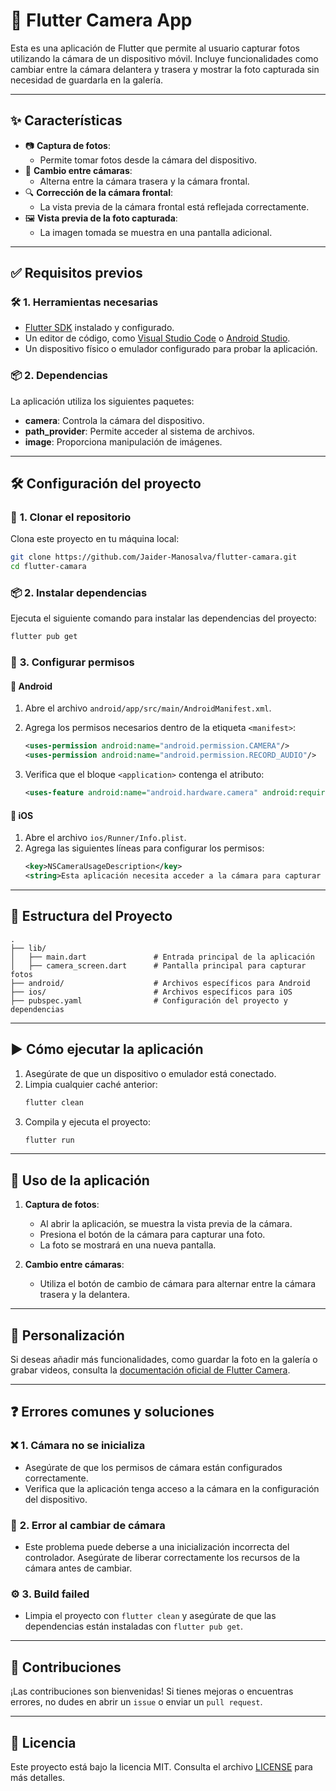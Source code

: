 # 📸 **Flutter Camera App**

Esta es una aplicación de Flutter que permite al usuario capturar fotos utilizando la cámara de un dispositivo móvil. Incluye funcionalidades como cambiar entre la cámara delantera y trasera y mostrar la foto capturada sin necesidad de guardarla en la galería.

---

## ✨ **Características**

- 📷 **Captura de fotos**:
  - Permite tomar fotos desde la cámara del dispositivo.
- 🔄 **Cambio entre cámaras**:
  - Alterna entre la cámara trasera y la cámara frontal.
- 🔍 **Corrección de la cámara frontal**:
  - La vista previa de la cámara frontal está reflejada correctamente.
- 🖼️ **Vista previa de la foto capturada**:
  - La imagen tomada se muestra en una pantalla adicional.

---

## ✅ **Requisitos previos**

### 🛠️ **1. Herramientas necesarias**
- [Flutter SDK](https://flutter.dev/docs/get-started/install) instalado y configurado.
- Un editor de código, como [Visual Studio Code](https://code.visualstudio.com/) o [Android Studio](https://developer.android.com/studio).
- Un dispositivo físico o emulador configurado para probar la aplicación.

### 📦 **2. Dependencias**
La aplicación utiliza los siguientes paquetes:
- **camera**: Controla la cámara del dispositivo.
- **path_provider**: Permite acceder al sistema de archivos.
- **image**: Proporciona manipulación de imágenes.

---

## 🛠️ **Configuración del proyecto**

### 🚀 **1. Clonar el repositorio**
Clona este proyecto en tu máquina local:
```bash
git clone https://github.com/Jaider-Manosalva/flutter-camara.git
cd flutter-camara
```

### 📦 **2. Instalar dependencias**
Ejecuta el siguiente comando para instalar las dependencias del proyecto:
```bash
flutter pub get
```

### 🔑 **3. Configurar permisos**

#### 📱 **Android**
1. Abre el archivo `android/app/src/main/AndroidManifest.xml`.
2. Agrega los permisos necesarios dentro de la etiqueta `<manifest>`:
   ```xml
   <uses-permission android:name="android.permission.CAMERA"/>
   <uses-permission android:name="android.permission.RECORD_AUDIO"/>
   ```

3. Verifica que el bloque `<application>` contenga el atributo:
   ```xml
   <uses-feature android:name="android.hardware.camera" android:required="true"/>
   ```

#### 🍎 **iOS**
1. Abre el archivo `ios/Runner/Info.plist`.
2. Agrega las siguientes líneas para configurar los permisos:
   ```xml
   <key>NSCameraUsageDescription</key>
   <string>Esta aplicación necesita acceder a la cámara para capturar fotos.</string>
   ```

---

## 📂 **Estructura del Proyecto**

```plaintext
.
├── lib/
│   ├── main.dart               # Entrada principal de la aplicación
│   ├── camera_screen.dart      # Pantalla principal para capturar fotos
├── android/                    # Archivos específicos para Android
├── ios/                        # Archivos específicos para iOS
├── pubspec.yaml                # Configuración del proyecto y dependencias
```

---

## ▶️ **Cómo ejecutar la aplicación**

1. Asegúrate de que un dispositivo o emulador está conectado.
2. Limpia cualquier caché anterior:
   ```bash
   flutter clean
   ```
3. Compila y ejecuta el proyecto:
   ```bash
   flutter run
   ```

---

## 📝 **Uso de la aplicación**

1. **Captura de fotos**:
   - Al abrir la aplicación, se muestra la vista previa de la cámara.
   - Presiona el botón de la cámara para capturar una foto.
   - La foto se mostrará en una nueva pantalla.

2. **Cambio entre cámaras**:
   - Utiliza el botón de cambio de cámara para alternar entre la cámara trasera y la delantera.

---

## 🔧 **Personalización**

Si deseas añadir más funcionalidades, como guardar la foto en la galería o grabar videos, consulta la [documentación oficial de Flutter Camera](https://pub.dev/packages/camera).

---

## ❓ **Errores comunes y soluciones**

### ❌ **1. Cámara no se inicializa**
- Asegúrate de que los permisos de cámara están configurados correctamente.
- Verifica que la aplicación tenga acceso a la cámara en la configuración del dispositivo.

### 🔄 **2. Error al cambiar de cámara**
- Este problema puede deberse a una inicialización incorrecta del controlador. Asegúrate de liberar correctamente los recursos de la cámara antes de cambiar.

### ⚙️ **3. Build failed**
- Limpia el proyecto con `flutter clean` y asegúrate de que las dependencias están instaladas con `flutter pub get`.

---

## 🤝 **Contribuciones**

¡Las contribuciones son bienvenidas! Si tienes mejoras o encuentras errores, no dudes en abrir un `issue` o enviar un `pull request`.

---

## 📝 **Licencia**

Este proyecto está bajo la licencia MIT. Consulta el archivo [LICENSE](LICENSE) para más detalles.

